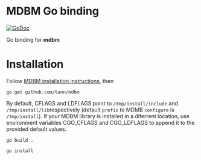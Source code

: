 # MDBM Go binding

[![GoDoc](https://godoc.org/github.com/tann/mdbm?status.svg)](https://godoc.org/github.com/tann/mdbm)

Go binding for **mdbm**

# Installation

Follow [MDBM installation instructions](https://github.com/yahoo/mdbm/blob/master/README.build), then 

`go get github.com/tann/mdbm`

By default, CFLAGS and LDFLAGS point to `/tmp/install/include` and `/tmp/install/lib`respectively (default `prefix` to MDMB `configure` is `/tmp/install`). If your MDBM library is installed in a diferrent location, use environment variables CGO_CFLAGS and CGO_LDFLAGS to append it to the provided default values.

`go build .`

`go install`
